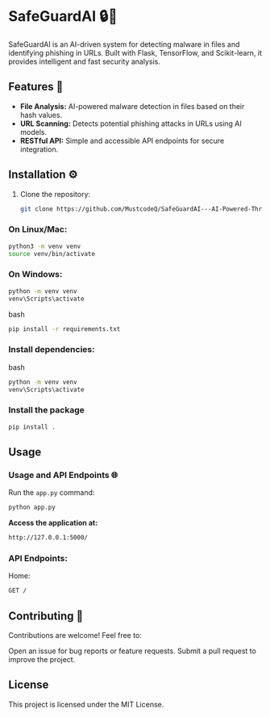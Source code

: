 # SafeGuardAI 🔒🤖

SafeGuardAI is an AI-driven system for detecting malware in files and identifying phishing in URLs. Built with Flask, TensorFlow, and Scikit-learn, it provides intelligent and fast security analysis.

## Features 🚀

- **File Analysis:** AI-powered malware detection in files based on their hash values.
- **URL Scanning:** Detects potential phishing attacks in URLs using AI models.
- **RESTful API:** Simple and accessible API endpoints for secure integration.

## Installation ⚙️

1. Clone the repository:
   ```bash
   git clone https://github.com/MustcodeQ/SafeGuardAI---AI-Powered-Threat-Detection-Backend.git

### On Linux/Mac:
```bash
python3 -m venv venv
source venv/bin/activate
```

### On Windows:
```bash
python -m venv venv
venv\Scripts\activate
```
bash
```bash
pip install -r requirements.txt
```

### Install dependencies:
bash
```bash
python -m venv venv
venv\Scripts\activate
```

### Install the package
```bash
pip install .
```

## Usage

### Usage and API Endpoints 🌐
Run the `app.py` command:
```bash
python app.py
```

**Access the application at:**
```bash
http://127.0.0.1:5000/
```

### API Endpoints:
Home:
```bash
GET /
```

## Contributing 🤝
Contributions are welcome! Feel free to:

Open an issue for bug reports or feature requests.
Submit a pull request to improve the project.

## License
This project is licensed under the MIT License.
